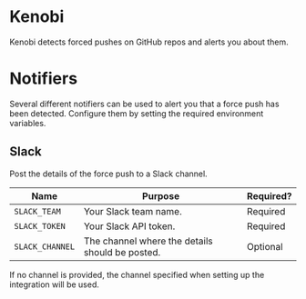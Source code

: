 # Kenobi

Kenobi detects forced pushes on GitHub repos and alerts you about them.


# Notifiers

Several different notifiers can be used to alert you that a force push has been detected. Configure them by setting the required environment variables.

## Slack

Post the details of the force push to a Slack channel.

| Name            | Purpose                                         | Required? |
| --------------- | ----------------------------------------------- | --------- |
| `SLACK_TEAM`    | Your Slack team name.                           | Required  |
| `SLACK_TOKEN`   | Your Slack API token.                           | Required  |
| `SLACK_CHANNEL` | The channel where the details should be posted. | Optional  |

If no channel is provided, the channel specified when setting up the integration will be used.
